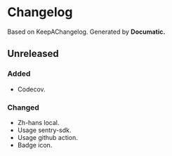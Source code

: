 # Changelog

Based on KeepAChangelog.
Generated by **Documatic.**

## Unreleased

### Added

* Codecov.

### Changed

* Zh-hans local.
* Usage sentry-sdk.
* Usage github action.
* Badge icon.
